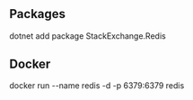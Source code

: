 #


##


## Packages
dotnet add package StackExchange.Redis


## Docker 
docker run --name redis -d -p 6379:6379 redis